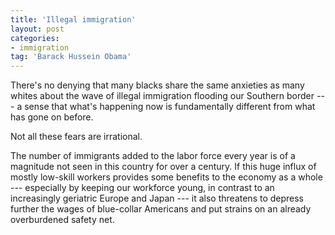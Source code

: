 ```yaml
---
title: 'Illegal immigration'
layout: post
categories:
- immigration
tag: 'Barack Hussein Obama'
---
```


There's no denying that many blacks share the same anxieties as many whites about the wave of illegal immigration flooding our Southern border --- a sense that what's happening now is fundamentally different from what has gone on before.  
  
Not all these fears are irrational.

The number of immigrants added to the labor force every year is of a magnitude not seen in this country for over a century. If this huge influx of mostly low-skill workers provides some benefits to the economy as a whole --- especially by keeping our workforce young, in contrast to an increasingly geriatric Europe and Japan --- it also threatens to depress further the wages of blue-collar Americans and put strains on an already overburdened safety net.